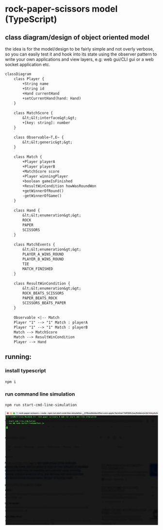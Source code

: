# rock-paper-scissors model (TypeScript)

## class diagram/design of object oriented model
the idea is for the model/design to be fairly simple and not overly verbose, so you can easily test it and hook into its state using the observer pattern to write your own applications and view layers, e.g: web gui/CLI gui or a web socket application etc.

```mermaid
classDiagram
    class Player {
        +String name
        +String id
        +Hand currentHand
        +setCurrentHand(hand: Hand)
    }

    class MatchScore {
        &lt;&lt;interface&gt;&gt;
        +[key: string]: number
    }

    class Observable~T,E~ {
        &lt;&lt;generic&gt;&gt;
    }

    class Match {
        +Player playerA
        +Player playerB
        +MatchScore score
        +Player winningPlayer
        +boolean gameIsFinished
        +ResultWinCondition howWasRoundWon
        +getWinnerOfRound()
        -getWinnerOfGame()
    }

    class Hand {
        &lt;&lt;enumeration&gt;&gt;
        ROCK
        PAPER
        SCISSORS
    }

    class MatchEvents {
        &lt;&lt;enumeration&gt;&gt;
        PLAYER_A_WINS_ROUND
        PLAYER_B_WINS_ROUND
        TIE
        MATCH_FINISHED
    }

    class ResultWinCondition {
        &lt;&lt;enumeration&gt;&gt;
        ROCK_BEATS_SCISSORS
        PAPER_BEATS_ROCK
        SCISSORS_BEATS_PAPER
    }

    Observable <|-- Match
    Player "1" --> "1" Match : playerA
    Player "1" --> "1" Match : playerB
    Match --> MatchScore
    Match --> ResultWinCondition
    Player --> Hand
```

## running:

### install typescript

`npm i`

### run command line simulation

`npm run start-cmd-line-simulation`

<img src="./cmd-line-simulation.gif">